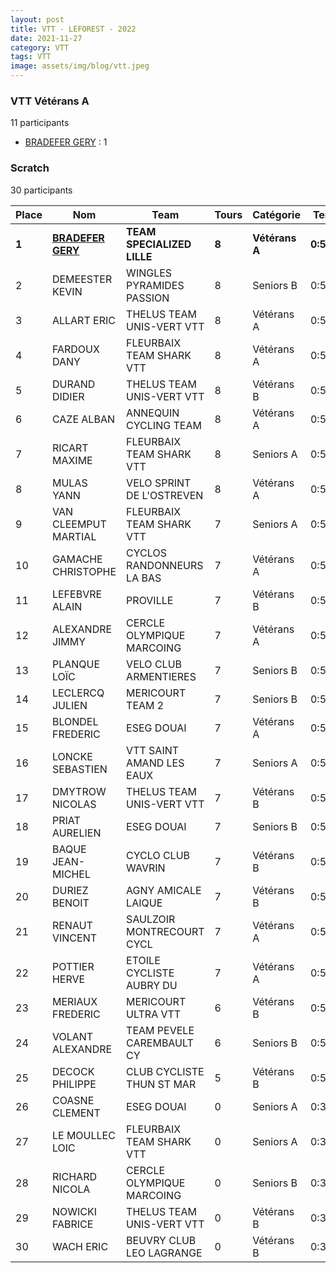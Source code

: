 ```yaml
---
layout: post
title: VTT - LEFOREST - 2022
date: 2021-11-27
category: VTT
tags: VTT
image: assets/img/blog/vtt.jpeg
---
```


### VTT Vétérans A
11 participants
- [BRADEFER GERY](https://teamspecializedlille.github.io/coureurs/bradefergery) : 1

### Scratch
30 participants

| Place | Nom | Team | Tours | Catégorie | Temps |
|---|---|---|---|---|---|
| **1** | **[BRADEFER GERY](https://teamspecializedlille.github.io/coureurs/bradefergery)** | **TEAM SPECIALIZED LILLE** | **8** | **Vétérans A** | **0:50:3** | 
| 2 | DEMEESTER KEVIN | WINGLES PYRAMIDES PASSION | 8 | Seniors B | 0:51:0 | 
| 3 | ALLART ERIC | THELUS TEAM UNIS-VERT VTT | 8 | Vétérans A | 0:53:22 | 
| 4 | FARDOUX DANY | FLEURBAIX TEAM SHARK VTT | 8 | Vétérans A | 0:53:40 | 
| 5 | DURAND DIDIER | THELUS TEAM UNIS-VERT VTT | 8 | Vétérans B | 0:54:22 | 
| 6 | CAZE ALBAN | ANNEQUIN CYCLING TEAM | 8 | Vétérans A | 0:54:26 | 
| 7 | RICART MAXIME | FLEURBAIX TEAM SHARK VTT | 8 | Seniors A | 0:54:30 | 
| 8 | MULAS YANN | VELO SPRINT DE L'OSTREVEN | 8 | Vétérans A | 0:55:25 | 
| 9 | VAN CLEEMPUT MARTIAL | FLEURBAIX TEAM SHARK VTT | 7 | Seniors A | 0:50:24 | 
| 10 | GAMACHE CHRISTOPHE | CYCLOS RANDONNEURS LA BAS | 7 | Vétérans A | 0:50:32 | 
| 11 | LEFEBVRE ALAIN | PROVILLE | 7 | Vétérans B | 0:50:37 | 
| 12 | ALEXANDRE JIMMY | CERCLE OLYMPIQUE MARCOING | 7 | Vétérans A | 0:51:10 | 
| 13 | PLANQUE LOÏC | VELO CLUB ARMENTIERES | 7 | Seniors B | 0:51:39 | 
| 14 | LECLERCQ JULIEN | MERICOURT TEAM 2 | 7 | Seniors B | 0:52:0 | 
| 15 | BLONDEL FREDERIC | ESEG DOUAI | 7 | Vétérans A | 0:52:16 | 
| 16 | LONCKE SEBASTIEN | VTT SAINT AMAND LES EAUX | 7 | Seniors A | 0:53:2 | 
| 17 | DMYTROW NICOLAS | THELUS TEAM UNIS-VERT VTT | 7 | Vétérans B | 0:53:34 | 
| 18 | PRIAT AURELIEN | ESEG DOUAI | 7 | Seniors B | 0:54:18 | 
| 19 | BAQUE JEAN-MICHEL | CYCLO CLUB WAVRIN | 7 | Vétérans B | 0:55:16 | 
| 20 | DURIEZ BENOIT | AGNY AMICALE LAIQUE | 7 | Vétérans B | 0:55:36 | 
| 21 | RENAUT VINCENT | SAULZOIR MONTRECOURT CYCL | 7 | Vétérans A | 0:56:33 | 
| 22 | POTTIER HERVE | ETOILE CYCLISTE AUBRY DU  | 7 | Vétérans A | 0:57:18 | 
| 23 | MERIAUX FREDERIC | MERICOURT ULTRA VTT | 6 | Vétérans B | 0:50:15 | 
| 24 | VOLANT ALEXANDRE | TEAM PEVELE CAREMBAULT CY | 6 | Seniors B | 0:51:17 | 
| 25 | DECOCK PHILIPPE | CLUB CYCLISTE THUN ST MAR | 5 | Vétérans B | 0:51:36 | 
| 26 | COASNE CLEMENT | ESEG DOUAI | 0 | Seniors A | 0:38:53 | 
| 27 | LE MOULLEC LOIC | FLEURBAIX TEAM SHARK VTT | 0 | Seniors A | 0:38:53 | 
| 28 | RICHARD NICOLA | CERCLE OLYMPIQUE MARCOING | 0 | Seniors B | 0:38:53 | 
| 29 | NOWICKI FABRICE | THELUS TEAM UNIS-VERT VTT | 0 | Vétérans B | 0:38:53 | 
| 30 | WACH ERIC | BEUVRY CLUB LEO LAGRANGE | 0 | Vétérans B | 0:38:53 | 
